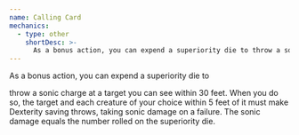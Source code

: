 ```yaml
---
name: Calling Card
mechanics:
  - type: other
    shortDesc: >-
      As a bonus action, you can expend a superiority die to throw a sonic charge at a target you can see within 30 feet. When you do so, the target and each creature of your choice within 5 feet of it must make Dexterity saving throws, taking sonic damage on a failure. The sonic damage equals the number rolled on the superiority die. 
---
```

As a bonus action, you can expend a superiority die to 

throw a sonic charge at a target you can see within 30 feet. When you do so, the target and each creature of your choice within 5 feet of it must make Dexterity saving throws, taking sonic damage on a failure. The sonic damage equals the number rolled on the superiority die. 
